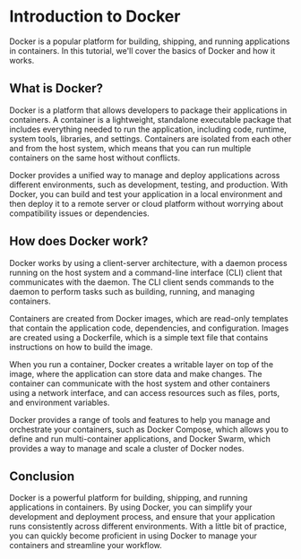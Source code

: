 # Introduction to Docker

Docker is a popular platform for building, shipping, and running applications in containers. In this tutorial, we'll cover the basics of Docker and how it works.

## What is Docker?

Docker is a platform that allows developers to package their applications in containers. A container is a lightweight, standalone executable package that includes everything needed to run the application, including code, runtime, system tools, libraries, and settings. Containers are isolated from each other and from the host system, which means that you can run multiple containers on the same host without conflicts.

Docker provides a unified way to manage and deploy applications across different environments, such as development, testing, and production. With Docker, you can build and test your application in a local environment and then deploy it to a remote server or cloud platform without worrying about compatibility issues or dependencies.

## How does Docker work?

Docker works by using a client-server architecture, with a daemon process running on the host system and a command-line interface (CLI) client that communicates with the daemon. The CLI client sends commands to the daemon to perform tasks such as building, running, and managing containers.

Containers are created from Docker images, which are read-only templates that contain the application code, dependencies, and configuration. Images are created using a Dockerfile, which is a simple text file that contains instructions on how to build the image.

When you run a container, Docker creates a writable layer on top of the image, where the application can store data and make changes. The container can communicate with the host system and other containers using a network interface, and can access resources such as files, ports, and environment variables.

Docker provides a range of tools and features to help you manage and orchestrate your containers, such as Docker Compose, which allows you to define and run multi-container applications, and Docker Swarm, which provides a way to manage and scale a cluster of Docker nodes.

## Conclusion

Docker is a powerful platform for building, shipping, and running applications in containers. By using Docker, you can simplify your development and deployment process, and ensure that your application runs consistently across different environments. With a little bit of practice, you can quickly become proficient in using Docker to manage your containers and streamline your workflow.
